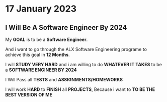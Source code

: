 # 17 January 2023

## I Will Be A Software Engineer By 2024

My **GOAL** is to be a **Software Engineer**.

And i want to go through the ALX Software Engineering programe to achieve this goal in **12 Months**.

I will **STUDY VERY HARD** and i am willing to do **WHATEVER IT TAKES** to be a **SOFTWARE ENGINEER BY 2024**

I Will Pass all   **TESTS** and **ASSIGNMENTS/HOMEWORKS** 

I will work **HARD** to **FINISH** all **PROJECTS**, Because i want to **TO BE THE BEST VERSION OF ME** 

